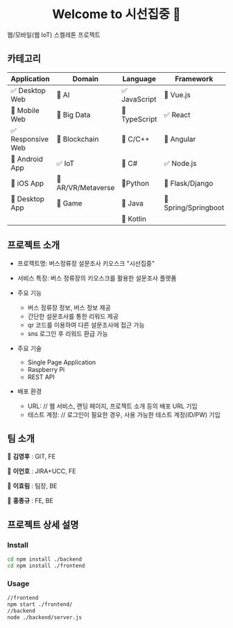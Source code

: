 <h1 align="center">Welcome to 시선집중 👋</h1>
웹/모바일(웹 IoT) 스켈레톤 프로젝트
<p>
</p>
<!-- 필수 항목 -->

## 카테고리

| Application | Domain | Language | Framework |
| ---- | ---- | ---- | ---- |
| :white_check_mark: Desktop Web | :black_square_button: AI | :white_check_mark: JavaScript | :black_square_button: Vue.js |
| :black_square_button: Mobile Web | :black_square_button: Big Data | :black_square_button: TypeScript | :white_check_mark: React |
| :white_check_mark: Responsive Web | :black_square_button: Blockchain | :black_square_button: C/C++ | :black_square_button: Angular |
| :black_square_button: Android App | :white_check_mark: IoT | :black_square_button: C# | :white_check_mark: Node.js |
| :black_square_button: iOS App | :black_square_button: AR/VR/Metaverse | :black_square_button: ​Python | :black_square_button: Flask/Django |
| :black_square_button: Desktop App | :black_square_button: Game | :black_square_button: Java | :black_square_button: Spring/Springboot |
| | | :black_square_button: Kotlin | |

<!-- 필수 항목 -->

## 프로젝트 소개

* 프로젝트명: 버스정류장 설문조사 키오스크 "시선집중"
* 서비스 특징: 버스 정류장의 키오스크를 활용한 설문조사 플랫폼
* 주요 기능
  - 버스 정류장 정보, 버스 정보 제공
  - 간단한 설문조사를 통한 리워드 제공
  - qr 코드를 이용하여 다른 설문조사에 접근 가능
  - sns 로그인 후 리워드 환급 가능
* 주요 기술
  - Single Page Application
  - Raspberry Pi
  - REST API

* 배포 환경
  - URL: // 웹 서비스, 랜딩 페이지, 프로젝트 소개 등의 배포 URL 기입
  - 테스트 계정: // 로그인이 필요한 경우, 사용 가능한 테스트 계정(ID/PW) 기입

<!-- 자유 양식 -->

## 팀 소개
👤 **김영후** : GIT, FE<p>
👤 **이언호** : JIRA+UCC, FE<p>
👤 **이효림** : 팀장, BE<p>
👤 **홍종규** : FE, BE<p>

<!-- 자유 양식 -->

## 프로젝트 상세 설명

### Install
```sh
cd npm install ./backend
cd npm install ./frontend
```

### Usage
```sh
//frontend
npm start ./frontend/
//backend
node ./backend/server.js
```
